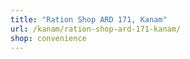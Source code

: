 ```yaml
---
title: "Ration Shop ARD 171, Kanam"
url: /kanam/ration-shop-ard-171-kanam/
shop: convenience
---
```

